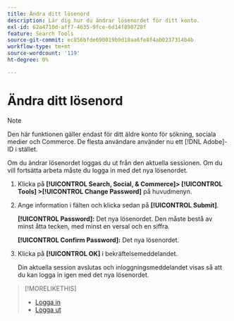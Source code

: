 ```yaml
---
title: Ändra ditt lösenord
description: Lär dig hur du ändrar lösenordet för ditt konto.
exl-id: 62a4710d-aff7-4635-9fce-6d14f890728f
feature: Search Tools
source-git-commit: ec856bfde690019b9d18aa6fe8f4ab0237314b4b
workflow-type: tm+mt
source-wordcount: '119'
ht-degree: 0%

---
```


# Ändra ditt lösenord

>[!NOTE]
>
>Den här funktionen gäller endast för ditt äldre konto för sökning, sociala medier och Commerce. De flesta användare använder nu ett [!DNL Adobe]-ID i stället.<!-- Replace this with a new topic with the new info. pointing to ?where? [Not the correct place!!! https://experienceleague.adobe.com/en/docs/core-services/interface/experience-cloud#manage-your-user-profile] -->

Om du ändrar lösenordet loggas du ut från den aktuella sessionen. Om du vill fortsätta arbeta måste du logga in med det nya lösenordet.

1. Klicka på **[!UICONTROL Search, Social, & Commerce]> [!UICONTROL Tools] >[!UICONTROL Change Password]** på huvudmenyn.

1. Ange information i fälten och klicka sedan på **[!UICONTROL Submit]**.

   **[!UICONTROL Password]:** Det nya lösenordet. Den måste bestå av minst åtta tecken, med minst en versal och en siffra.

   **[!UICONTROL Confirm Password]:** Det nya lösenordet.

1. Klicka på **[!UICONTROL OK]** i bekräftelsemeddelandet.

   Din aktuella session avslutas och inloggningsmeddelandet visas så att du kan logga in igen med det nya lösenordet.

>[!MORELIKETHIS]
>
>* [Logga in](/help/search-social-commerce/getting-started/sign-in.md)
>* [Logga ut](/help/search-social-commerce/getting-started/sign-out.md)
